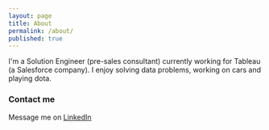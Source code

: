 ```yaml
---
layout: page
title: About
permalink: /about/
published: true
---
```


I'm a Solution Engineer (pre-sales consultant) currently working for Tableau (a Salesforce company). I enjoy solving data problems, working on cars and playing dota.

### Contact me
Message me on [LinkedIn](https://www.linkedin.com/in/leebondkennedy/)
